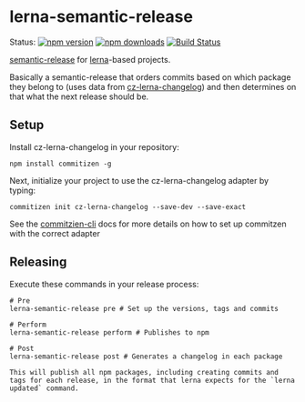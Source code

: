 # lerna-semantic-release

Status:
[![npm version](https://img.shields.io/npm/v/lerna-semantic-release.svg?style=flat-square)](https://www.npmjs.org/package/lerna-semantic-release)
[![npm downloads](https://img.shields.io/npm/dm/lerna-semantic-release.svg?style=flat-square)](http://npm-stat.com/charts.html?package=lerna-semantic-release)
[![Build Status](https://img.shields.io/travis/atlassian/lerna-semantic-release.svg?style=flat-square)](https://travis-ci.org/atlassian/lerna-semantic-release)


[semantic-release](https://www.npmjs.com/package/semantic-release) for [lerna](http://lernajs.io)-based projects.

Basically a semantic-release that orders commits based on which package they belong to (uses data from [cz-lerna-changelog](https://github.com/atlassian/cz-lerna-changelog)) and then determines on that what the next release should be.

## Setup

Install cz-lerna-changelog in your repository:

```
npm install commitizen -g
```

Next, initialize your project to use the cz-lerna-changelog adapter by typing:

```
commitizen init cz-lerna-changelog --save-dev --save-exact
```

See the [commitzien-cli](https://github.com/commitizen/cz-cli) docs for more details on how to set up commitzen with the correct adapter

## Releasing

Execute these commands in your release process:

```
# Pre
lerna-semantic-release pre # Set up the versions, tags and commits

# Perform
lerna-semantic-release perform # Publishes to npm

# Post
lerna-semantic-release post # Generates a changelog in each package

This will publish all npm packages, including creating commits and tags for each release, in the format that lerna expects for the `lerna updated` command.
